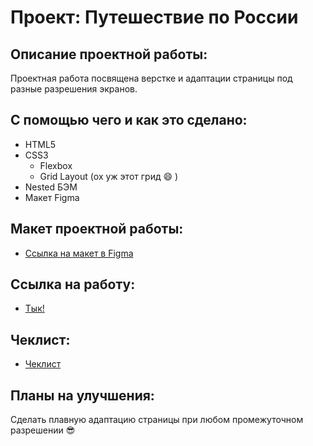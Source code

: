 # Проект: Путешествие по России

## Описание проектной работы:
Проектная работа посвящена верстке и адаптации страницы под разные разрешения экранов.

## С помощью чего и как это сделано:
- HTML5
- CSS3
    - Flexbox
    - Grid Layout (ох уж этот грид :smile: )
- Nested БЭМ
- Макет Figma

## Макет проектной работы:

* [Ссылка на макет в Figma](https://www.figma.com/file/5S2WSbEFL6awjVWJ0NWL8Q/Sprint-3_-Russia-_-desktop-mobile?node-id=28503%3A0)

## Ссылка на работу:

* [Тык!](-)

## Чеклист:

* [Чеклист](https://code.s3.yandex.net/web-developer/checklists-pdf/new-program/checklist-3.pdf)

## Планы на улучшения:
Сделать плавную адаптацию страницы при любом промежуточном разрешении :sunglasses:
